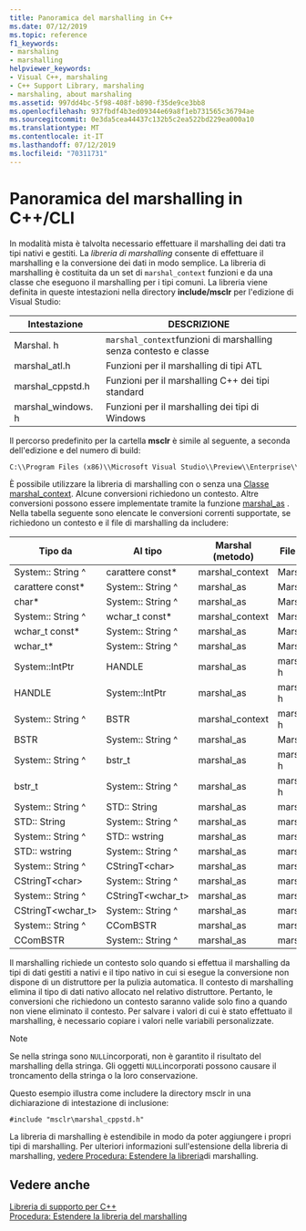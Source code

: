 ```yaml
---
title: Panoramica del marshalling in C++
ms.date: 07/12/2019
ms.topic: reference
f1_keywords:
- marshaling
- marshalling
helpviewer_keywords:
- Visual C++, marshaling
- C++ Support Library, marshaling
- marshaling, about marshaling
ms.assetid: 997dd4bc-5f98-408f-b890-f35de9ce3bb8
ms.openlocfilehash: 937fbdf4b3ed09344e69a8f1eb731565c36794ae
ms.sourcegitcommit: 0e3da5cea44437c132b5c2ea522bd229ea000a10
ms.translationtype: MT
ms.contentlocale: it-IT
ms.lasthandoff: 07/12/2019
ms.locfileid: "70311731"
---
```

# <a name="overview-of-marshaling-in-ccli"></a>Panoramica del marshalling in C++/CLI

In modalità mista è talvolta necessario effettuare il marshalling dei dati tra tipi nativi e gestiti. La *libreria di marshalling* consente di effettuare il marshalling e la conversione dei dati in modo semplice.  La libreria di marshalling è costituita da un set di `marshal_context` funzioni e da una classe che eseguono il marshalling per i tipi comuni. La libreria viene definita in queste intestazioni nella directory **include/msclr** per l'edizione di Visual Studio:

|Intestazione|DESCRIZIONE|
|---------------|-----------------|
|Marshal. h|`marshal_context`funzioni di marshalling senza contesto e classe|
|marshal_atl.h| Funzioni per il marshalling di tipi ATL|
|marshal_cppstd.h|Funzioni per il marshalling C++ dei tipi standard|
|marshal_windows. h|Funzioni per il marshalling dei tipi di Windows|

Il percorso predefinito per la cartella **msclr** è simile al seguente, a seconda dell'edizione e del numero di build:

```cmd
C:\\Program Files (x86)\\Microsoft Visual Studio\\Preview\\Enterprise\\VC\\Tools\\MSVC\\14.15.26528\\include\\msclr
```

È possibile utilizzare la libreria di marshalling con o senza una [Classe marshal_context](../dotnet/marshal-context-class.md). Alcune conversioni richiedono un contesto. Altre conversioni possono essere implementate tramite la funzione [marshal_as](../dotnet/marshal-as.md) . Nella tabella seguente sono elencate le conversioni correnti supportate, se richiedono un contesto e il file di marshalling da includere:

|Tipo da|Al tipo|Marshal (metodo)|File di inclusione|
|---------------|-------------|--------------------|------------------|
|System:: String ^|carattere const\*|marshal_context|Marshal. h|
|carattere const\*|System:: String ^|marshal_as|Marshal. h|
|char\*|System:: String ^|marshal_as|Marshal. h|
|System:: String ^|wchar_t const\*|marshal_context|Marshal. h|
|wchar_t const\*|System:: String ^|marshal_as|Marshal. h|
|wchar_t\*|System:: String ^|marshal_as|Marshal. h|
|System::IntPtr|HANDLE|marshal_as|marshal_windows. h|
|HANDLE|System::IntPtr|marshal_as|marshal_windows. h|
|System:: String ^|BSTR|marshal_context|marshal_windows. h|
|BSTR|System:: String ^|marshal_as|Marshal. h|
|System:: String ^|bstr_t|marshal_as|marshal_windows. h|
|bstr_t|System:: String ^|marshal_as|marshal_windows. h|
|System:: String ^|STD:: String|marshal_as|marshal_cppstd.h|
|STD:: String|System:: String ^|marshal_as|marshal_cppstd.h|
|System:: String ^|STD:: wstring|marshal_as|marshal_cppstd.h|
|STD:: wstring|System:: String ^|marshal_as|marshal_cppstd.h|
|System:: String ^|CStringT\<char>|marshal_as|marshal_atl.h|
|CStringT\<char>|System:: String ^|marshal_as|marshal_atl.h|
|System:: String ^|CStringT<wchar_t>|marshal_as|marshal_atl.h|
|CStringT<wchar_t>|System:: String ^|marshal_as|marshal_atl.h|
|System:: String ^|CComBSTR|marshal_as|marshal_atl.h|
|CComBSTR|System:: String ^|marshal_as|marshal_atl.h|

Il marshalling richiede un contesto solo quando si effettua il marshalling da tipi di dati gestiti a nativi e il tipo nativo in cui si esegue la conversione non dispone di un distruttore per la pulizia automatica. Il contesto di marshalling elimina il tipo di dati nativo allocato nel relativo distruttore. Pertanto, le conversioni che richiedono un contesto saranno valide solo fino a quando non viene eliminato il contesto. Per salvare i valori di cui è stato effettuato il marshalling, è necessario copiare i valori nelle variabili personalizzate.

> [!NOTE]
>  Se nella stringa sono `NULL`incorporati, non è garantito il risultato del marshalling della stringa. Gli oggetti `NULL`incorporati possono causare il troncamento della stringa o la loro conservazione.

Questo esempio illustra come includere la directory msclr in una dichiarazione di intestazione di inclusione:

`#include "msclr\marshal_cppstd.h"`

La libreria di marshalling è estendibile in modo da poter aggiungere i propri tipi di marshalling. Per ulteriori informazioni sull'estensione della libreria di marshalling, [vedere Procedura: Estendere la libreria](../dotnet/how-to-extend-the-marshaling-library.md)di marshalling.

## <a name="see-also"></a>Vedere anche

[Libreria di supporto per C++](../dotnet/cpp-support-library.md)<br/>
[Procedura: Estendere la libreria del marshalling](../dotnet/how-to-extend-the-marshaling-library.md)
